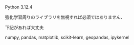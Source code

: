 Python 3.12.4

強化学習周りのライブラリを無視すれば必須ではありません．

下記があれば大丈夫

numpy, pandas, matplotlib, scikit-learn, geopandas, ipykernel 
